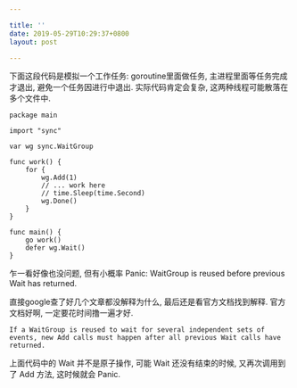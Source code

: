 ```yaml
---

title: ''
date: 2019-05-29T10:29:37+0800
layout: post

---
```


下面这段代码是模拟一个工作任务: goroutine里面做任务, 主进程里面等任务完成才退出, 避免一个任务因进行中退出. 实际代码肯定会复杂, 这两种线程可能散落在多个文件中.

```
package main

import "sync"

var wg sync.WaitGroup

func work() {
	for {
		wg.Add(1)
		// ... work here
		// time.Sleep(time.Second)
		wg.Done()
	}
}

func main() {
	go work()
	defer wg.Wait()
}
```

乍一看好像也没问题, 但有小概率 Panic: WaitGroup is reused before previous Wait has returned.

直接google查了好几个文章都没解释为什么, 最后还是看官方文档找到解释. 官方文档好啊, 一定要花时间撸一遍才好.

	If a WaitGroup is reused to wait for several independent sets of events, new Add calls must happen after all previous Wait calls have returned.

上面代码中的 Wait 并不是原子操作, 可能 Wait 还没有结束的时候, 又再次调用到了 Add 方法, 这时候就会 Panic.
